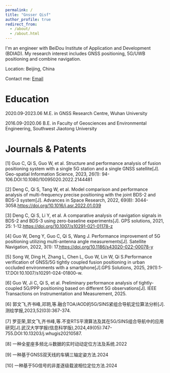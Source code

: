 ```yaml
---
permalink: /
title: "Gnsser Qisf"
author_profile: true
redirect_from: 
  - /about/
  - /about.html
---
```


I'm an engineer with BeiDou Institute of Application and Development (BDIAD). My research interest includes GNSS positioning, 5G/UWB positioning and combine navigation.

Location: Beijing, China

Contact me: [Email](qisofun@qq.com)

Education
======
2020.09-2023.06 M.E. in GNSS Research Centre, Wuhan University

2016.09-2020.06 B.E. in Faculty of Geosciences and Environmental Engineering, Southwest Jiaotong University

Journals & Patents
======
[1] Guo C, Qi S, Guo W, et al. Structure and performance analysis of fusion positioning system with a single 5G station and a single GNSS satellite[J]. Geo-spatial Information Science, 2023, 26(1): 94-106.DOI:10.1080/10095020.2022.2144481

[2] Deng C, Qi S, Tang W, et al. Model comparison and performance analysis of multi-frequency precise positioning with the joint BDS-2 and BDS-3 system[J]. Advances in Space Research, 2022, 69(8): 3044-3058.https://doi.org/10.1016/j.asr.2022.01.039

[3] Deng C, Qi S, Li Y, et al. A comparative analysis of navigation signals in BDS-2 and BDS-3 using zero-baseline experiments[J]. GPS solutions, 2021, 25: 1-12.https://doi.org/10.1007/s10291-021-01178-z

[4] Guo W, Deng Y, Guo C, Qi S, Wang J. Performance improvement of 5G positioning utilizing multi-antenna angle measurements[J]. Satellite Navigation, 2022, 3(1): 17.https://doi.org/10.1186/s43020-022-00078-y

[5] Song W, Ding H, Zhang L, Chen L, Guo W, Lin W, Qi S.Performance verification of GNSS/5G tightly coupled fusion positioning in urban occluded environments with a smartphone[J].GPS Solutions, 2025, 29(1):1-17.DOI:10.1007/s10291-024-01800-w.

[6] Guo W, Ji C, Qi S, et al. Preliminary performance analysis of tightly-coupled 5G/PPP positioning based on different 5G observations[J]. IEEE Transactions on Instrumentation and Measurement, 2025.

[6] 郭文飞,齐书峰,邓玥,等.融合TOA/AOD的5G/SINS紧组合导航定位算法分析[J].测绘学报,2023,52(03):367-374.

[7] 罗亚荣,郭文飞,齐书峰,等.不变RTS平滑算法及其在5G/SINS组合导航中的应用研究[J].武汉大学学报(信息科学版),2024,49(05):747-755.DOI:10.13203/j.whugis20210587.

[8] 一种全星座多频北斗数据的实时动动定位方法及系统.2022

[9] 一种基于GNSS双天线的车辆三轴定姿方法.2024

[10] 一种基于5G信号的非差逐级载波相位定位方法.2024

